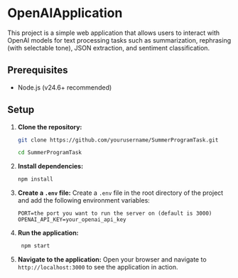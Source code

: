 # OpenAIApplication 

This project is a simple web application that allows users to interact with OpenAI models for text processing tasks such as summarization, rephrasing (with selectable tone), JSON extraction, and sentiment classification. 

## Prerequisites

- Node.js (v24.6+ recommended)

## Setup

1. **Clone the repository:**
   ```sh
   git clone https://github.com/yourusername/SummerProgramTask.git
   
   cd SummerProgramTask
   
2. **Install dependencies:**
   ```sh
   npm install
   ```
   
2. **Create a `.env` file:**
   Create a `.env` file in the root directory of the project and add the following environment variables:
   ```env
   PORT=the port you want to run the server on (default is 3000)
   OPENAI_API_KEY=your_openai_api_key
   ```
3. **Run the application:**
   ```sh
    npm start
    ```
   
4. **Navigate to the application:**
   Open your browser and navigate to `http://localhost:3000` to see the application in action.

